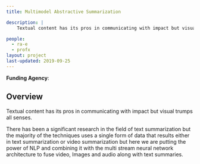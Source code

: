 ```yaml
---
title: Multimodel Abstractive Summarization

description: |
    Textual content has its pros in communicating with impact but visual trumps all senses. There has been a significant research in the field of text summarization but the majority of the techniques uses a single form of data that results either in text summarization or video summarization but here we are putting the power of NLP and combining it with the multi stream neural network architecture to fuse video, Images and audio along with text summaries.

people:
  - ra-e
  - profx
layout: project
last-updated: 2019-09-25
---
```


<b>Funding Agency</b>:

<h2>Overview</h2>
Textual content has its pros in communicating with impact but visual trumps all senses.

There has been a significant research in the field of text summarization but the majority of the techniques uses a single form of data that results either in text summarization or video summarization but here we are putting the power of NLP and combining it with the multi stream neural network architecture to fuse video, Images and audio along with text summaries.

